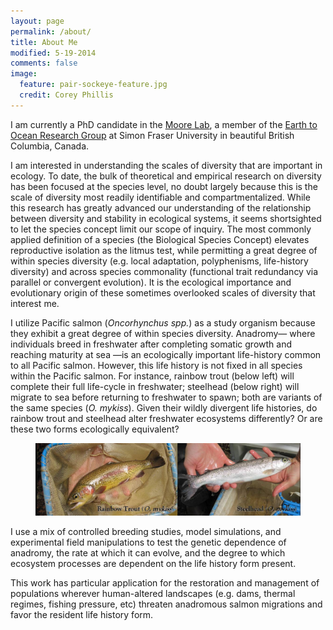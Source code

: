 ```yaml
---
layout: page
permalink: /about/
title: About Me
modified: 5-19-2014
comments: false
image:
  feature: pair-sockeye-feature.jpg
  credit: Corey Phillis
---
```


I am currently a PhD candidate in the [Moore Lab](http://moorelab.wix.com/moorelab), a member of the [Earth to Ocean Research Group](earth2ocean.org) at Simon Fraser University in beautiful British Columbia, Canada.

I am interested in understanding the scales of diversity that are important in ecology. To date, the bulk of theoretical and empirical research on diversity has been focused at the species level, no doubt largely because this is the scale of diversity most readily identifiable and compartmentalized. While this research has greatly advanced our understanding of the relationship between diversity and stability in ecological systems, it seems shortsighted to let the species concept limit our scope of inquiry. The most commonly applied definition of a species (the Biological Species Concept) elevates reproductive isolation as the litmus test, while permitting a great degree of within species diversity (e.g. local adaptation, polyphenisms, life-history diversity) and across species commonality (functional trait redundancy via parallel or convergent evolution). It is the ecological importance and evolutionary origin of these sometimes overlooked scales of diversity that interest me.

I utilize Pacific salmon (*Oncorhynchus spp.*) as a study organism because they exhibit a great degree of within species diversity. Anadromy— where individuals breed in freshwater after completing somatic growth and reaching maturity at sea —is an ecologically important life-history common to all Pacific salmon. However, this life history is not fixed in all species within the Pacific salmon. For instance, rainbow trout (below left) will complete their full life-cycle in freshwater; steelhead (below right) will migrate to sea before returning to freshwater to spawn; both are variants of the same species (*O. mykiss*). Given their wildly divergent life histories, do rainbow trout and steelhead alter freshwater ecosystems differently? Or are these two forms ecologically equivalent? 

<figure>
	<a href="/images/RBT-and-SH.jpg"><img src="/images/RBT-and-SH.jpg"></a>
</figure>

I use a mix of controlled breeding studies, model simulations, and experimental field manipulations to test the genetic dependence of anadromy, the rate at which it can evolve, and the degree to which ecosystem processes are dependent on the life history form present.

This work has particular application for the restoration and management of populations wherever human-altered landscapes (e.g. dams, thermal regimes, fishing pressure, etc) threaten anadromous salmon migrations and favor the resident life history form.
 
